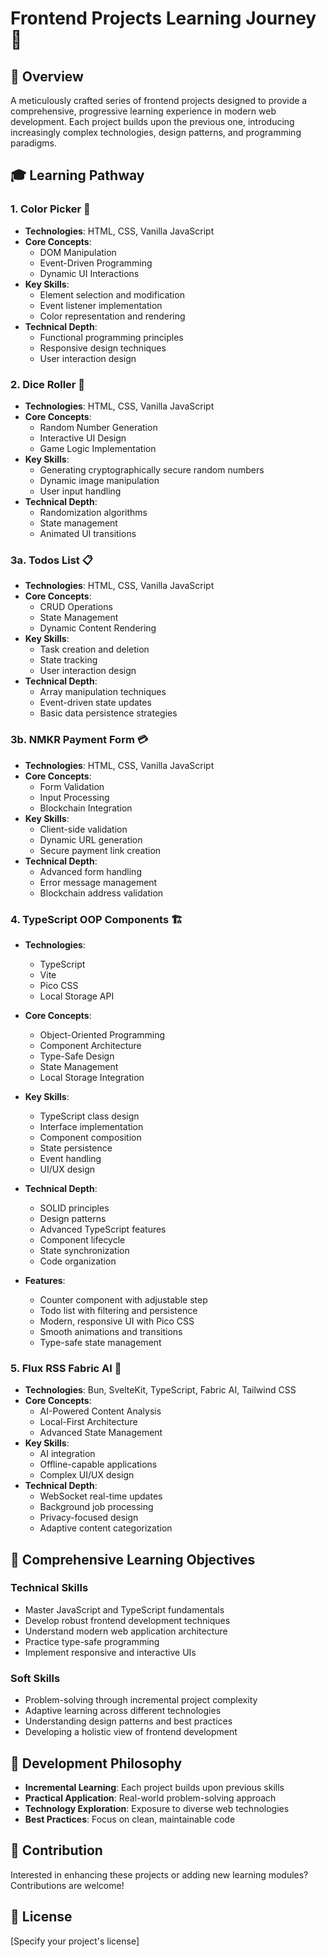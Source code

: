 # Frontend Projects Learning Journey 🚀

## 🌟 Overview
A meticulously crafted series of frontend projects designed to provide a comprehensive, progressive learning experience in modern web development. Each project builds upon the previous one, introducing increasingly complex technologies, design patterns, and programming paradigms.

## 🎓 Learning Pathway

### 1. Color Picker 🎨
- **Technologies**: HTML, CSS, Vanilla JavaScript
- **Core Concepts**:
  - DOM Manipulation
  - Event-Driven Programming
  - Dynamic UI Interactions
- **Key Skills**:
  - Element selection and modification
  - Event listener implementation
  - Color representation and rendering
- **Technical Depth**:
  - Functional programming principles
  - Responsive design techniques
  - User interaction design

### 2. Dice Roller 🎲
- **Technologies**: HTML, CSS, Vanilla JavaScript
- **Core Concepts**:
  - Random Number Generation
  - Interactive UI Design
  - Game Logic Implementation
- **Key Skills**:
  - Generating cryptographically secure random numbers
  - Dynamic image manipulation
  - User input handling
- **Technical Depth**:
  - Randomization algorithms
  - State management
  - Animated UI transitions

### 3a. Todos List 📋
- **Technologies**: HTML, CSS, Vanilla JavaScript
- **Core Concepts**:
  - CRUD Operations
  - State Management
  - Dynamic Content Rendering
- **Key Skills**:
  - Task creation and deletion
  - State tracking
  - User interaction design
- **Technical Depth**:
  - Array manipulation techniques
  - Event-driven state updates
  - Basic data persistence strategies

### 3b. NMKR Payment Form 💳
- **Technologies**: HTML, CSS, Vanilla JavaScript
- **Core Concepts**:
  - Form Validation
  - Input Processing
  - Blockchain Integration
- **Key Skills**:
  - Client-side validation
  - Dynamic URL generation
  - Secure payment link creation
- **Technical Depth**:
  - Advanced form handling
  - Error message management
  - Blockchain address validation

### 4. TypeScript OOP Components 🏗️
- **Technologies**: 
  - TypeScript
  - Vite
  - Pico CSS
  - Local Storage API

- **Core Concepts**:
  - Object-Oriented Programming
  - Component Architecture
  - Type-Safe Design
  - State Management
  - Local Storage Integration

- **Key Skills**:
  - TypeScript class design
  - Interface implementation
  - Component composition
  - State persistence
  - Event handling
  - UI/UX design

- **Technical Depth**:
  - SOLID principles
  - Design patterns
  - Advanced TypeScript features
  - Component lifecycle
  - State synchronization
  - Code organization

- **Features**:
  - Counter component with adjustable step
  - Todo list with filtering and persistence
  - Modern, responsive UI with Pico CSS
  - Smooth animations and transitions
  - Type-safe state management

### 5. Flux RSS Fabric AI 🤖
- **Technologies**: Bun, SvelteKit, TypeScript, Fabric AI, Tailwind CSS
- **Core Concepts**:
  - AI-Powered Content Analysis
  - Local-First Architecture
  - Advanced State Management
- **Key Skills**:
  - AI integration
  - Offline-capable applications
  - Complex UI/UX design
- **Technical Depth**:
  - WebSocket real-time updates
  - Background job processing
  - Privacy-focused design
  - Adaptive content categorization

## 🌈 Comprehensive Learning Objectives

### Technical Skills
- Master JavaScript and TypeScript fundamentals
- Develop robust frontend development techniques
- Understand modern web application architecture
- Practice type-safe programming
- Implement responsive and interactive UIs

### Soft Skills
- Problem-solving through incremental project complexity
- Adaptive learning across different technologies
- Understanding design patterns and best practices
- Developing a holistic view of frontend development

## 🚀 Development Philosophy
- **Incremental Learning**: Each project builds upon previous skills
- **Practical Application**: Real-world problem-solving approach
- **Technology Exploration**: Exposure to diverse web technologies
- **Best Practices**: Focus on clean, maintainable code

## 🤝 Contribution
Interested in enhancing these projects or adding new learning modules? Contributions are welcome!

## 📄 License
[Specify your project's license]
